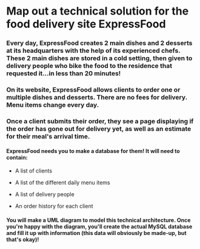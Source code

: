 # Map out a technical solution for the food delivery site ExpressFood

### Every day, ExpressFood creates 2 main dishes and 2 desserts at its headquarters with the help of its experienced chefs. These 2 main dishes are stored in a cold setting, then given to delivery people who bike the food to the residence that requested it...**in less than 20 minutes!**

### On its website, ExpressFood allows clients to order one or multiple dishes and desserts. There are no fees for delivery. Menu items change every day. 

### Once a client submits their order, they see a page displaying if the order has gone out for delivery yet, as well as an estimate for their meal's arrival time.

#### ExpressFood needs you to make a database for them! It will need to contain: 

- A list of clients

- A list of the different daily menu items

- A list of delivery people

- An order history for each client

#### You will make a UML diagram to model this technical architecture. Once you're happy with the diagram, you'll create the actual MySQL database and fill it up with information (this data will obviously be made-up, but that's okay)!
